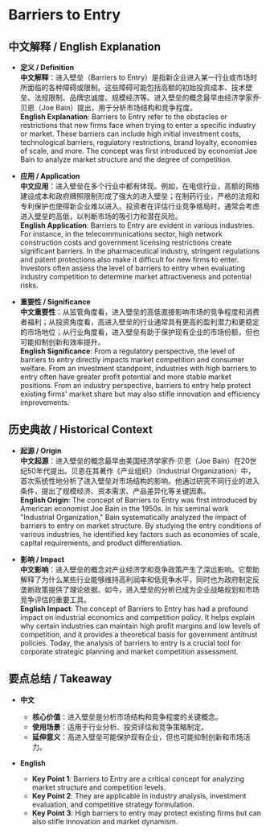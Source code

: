 # Barriers to Entry

## 中文解释 / English Explanation

* **定义 / Definition**  
  **中文解释**：进入壁垒（Barriers to Entry）是指新企业进入某一行业或市场时所面临的各种障碍或限制。这些障碍可能包括高额的初始投资成本、技术壁垒、法规限制、品牌忠诚度、规模经济等。进入壁垒的概念最早由经济学家乔·贝恩（Joe Bain）提出，用于分析市场结构和竞争程度。  
  **English Explanation**: Barriers to Entry refer to the obstacles or restrictions that new firms face when trying to enter a specific industry or market. These barriers can include high initial investment costs, technological barriers, regulatory restrictions, brand loyalty, economies of scale, and more. The concept was first introduced by economist Joe Bain to analyze market structure and the degree of competition.

* **应用 / Application**  
  **中文应用**：进入壁垒在多个行业中都有体现。例如，在电信行业，高额的网络建设成本和政府牌照限制形成了强大的进入壁垒；在制药行业，严格的法规和专利保护也使得新企业难以进入。投资者在评估行业竞争格局时，通常会考虑进入壁垒的高低，以判断市场的吸引力和潜在风险。  
  **English Application**: Barriers to Entry are evident in various industries. For instance, in the telecommunications sector, high network construction costs and government licensing restrictions create significant barriers. In the pharmaceutical industry, stringent regulations and patent protections also make it difficult for new firms to enter. Investors often assess the level of barriers to entry when evaluating industry competition to determine market attractiveness and potential risks.

* **重要性 / Significance**  
  **中文重要性**：从监管角度看，进入壁垒的高低直接影响市场的竞争程度和消费者福利；从投资角度看，高进入壁垒的行业通常具有更高的盈利潜力和更稳定的市场地位；从行业角度看，进入壁垒有助于保护现有企业的市场份额，但也可能抑制创新和效率提升。  
  **English Significance**: From a regulatory perspective, the level of barriers to entry directly impacts market competition and consumer welfare. From an investment standpoint, industries with high barriers to entry often have greater profit potential and more stable market positions. From an industry perspective, barriers to entry help protect existing firms' market share but may also stifle innovation and efficiency improvements.

## 历史典故 / Historical Context

* **起源 / Origin**  
  **中文起源**：进入壁垒的概念最早由美国经济学家乔·贝恩（Joe Bain）在20世纪50年代提出。贝恩在其著作《产业组织》（Industrial Organization）中，首次系统性地分析了进入壁垒对市场结构的影响。他通过研究不同行业的进入条件，提出了规模经济、资本需求、产品差异化等关键因素。  
  **English Origin**: The concept of Barriers to Entry was first introduced by American economist Joe Bain in the 1950s. In his seminal work "Industrial Organization," Bain systematically analyzed the impact of barriers to entry on market structure. By studying the entry conditions of various industries, he identified key factors such as economies of scale, capital requirements, and product differentiation.

* **影响 / Impact**  
  **中文影响**：进入壁垒的概念对产业经济学和竞争政策产生了深远影响。它帮助解释了为什么某些行业能够维持高利润率和低竞争水平，同时也为政府制定反垄断政策提供了理论依据。如今，进入壁垒的分析已成为企业战略规划和市场竞争评估的重要工具。  
  **English Impact**: The concept of Barriers to Entry has had a profound impact on industrial economics and competition policy. It helps explain why certain industries can maintain high profit margins and low levels of competition, and it provides a theoretical basis for government antitrust policies. Today, the analysis of barriers to entry is a crucial tool for corporate strategic planning and market competition assessment.

## 要点总结 / Takeaway

* **中文**  
  - **核心价值**：进入壁垒是分析市场结构和竞争程度的关键概念。  
  - **使用场景**：适用于行业分析、投资评估和竞争策略制定。  
  - **延伸意义**：高进入壁垒可能保护现有企业，但也可能抑制创新和市场活力。

* **English**  
  - **Key Point 1**: Barriers to Entry are a critical concept for analyzing market structure and competition levels.  
  - **Key Point 2**: They are applicable in industry analysis, investment evaluation, and competitive strategy formulation.  
  - **Key Point 3**: High barriers to entry may protect existing firms but can also stifle innovation and market dynamism.